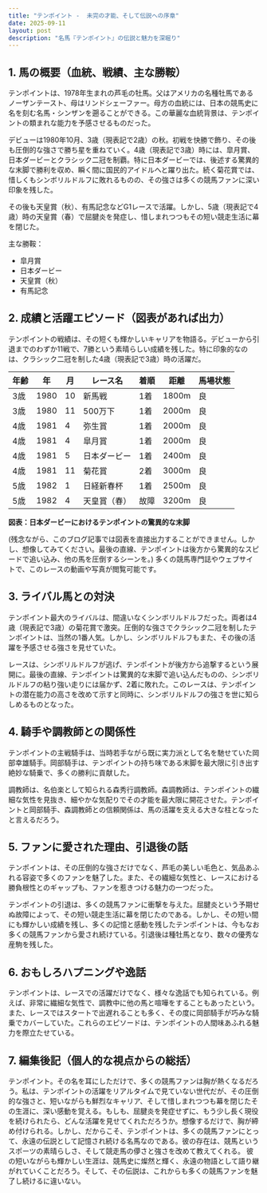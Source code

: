 ```yaml
---
title: "テンポイント -  未完の才能、そして伝説への序章"
date: 2025-09-11
layout: post
description: "名馬『テンポイント』の伝説と魅力を深堀り"
---
```


## 1. 馬の概要（血統、戦績、主な勝鞍）

テンポイントは、1978年生まれの芦毛の牡馬。父はアメリカの名種牡馬であるノーザンテースト、母はリンドシェーファー。母方の血統には、日本の競馬史に名を刻む名馬・シンザンを遡ることができる。この華麗な血統背景は、テンポイントの類まれな能力を予感させるものだった。

デビューは1980年10月、3歳（現表記で2歳）の秋。初戦を快勝で飾り、その後も圧倒的な強さで勝ち星を重ねていく。4歳（現表記で3歳）時には、皐月賞、日本ダービーとクラシック二冠を制覇。特に日本ダービーでは、後述する驚異的な末脚で勝利を収め、瞬く間に国民的アイドルへと躍り出た。続く菊花賞では、惜しくもシンボリルドルフに敗れるものの、その強さは多くの競馬ファンに深い印象を残した。

その後も天皇賞（秋）、有馬記念などG1レースで活躍。しかし、5歳（現表記で4歳）時の天皇賞（春）で屈腱炎を発症し、惜しまれつつもその短い競走生活に幕を閉じた。

主な勝鞍：

* 皐月賞
* 日本ダービー
* 天皇賞（秋）
* 有馬記念


## 2. 成績と活躍エピソード（図表があれば出力）

テンポイントの戦績は、その短くも輝かしいキャリアを物語る。デビューから引退までのわずか11戦で、7勝という素晴らしい成績を残した。特に印象的なのは、クラシック二冠を制した4歳（現表記で3歳）時の活躍だ。

| 年齢 | 年 | 月 | レース名 | 着順 | 距離 | 馬場状態 |
|---|---|---|---|---|---|---|
| 3歳 | 1980 | 10 | 新馬戦 | 1着 | 1800m | 良 |
| 3歳 | 1980 | 11 | 500万下 | 1着 | 2000m | 良 |
| 4歳 | 1981 | 4 | 弥生賞 | 1着 | 2000m | 良 |
| 4歳 | 1981 | 4 | 皐月賞 | 1着 | 2000m | 良 |
| 4歳 | 1981 | 5 | 日本ダービー | 1着 | 2400m | 良 |
| 4歳 | 1981 | 11 | 菊花賞 | 2着 | 3000m | 良 |
| 5歳 | 1982 | 1 | 日経新春杯 | 1着 | 2500m | 良 |
| 5歳 | 1982 | 4 | 天皇賞（春） | 故障 | 3200m | 良 |


**図表：日本ダービーにおけるテンポイントの驚異的な末脚**

(残念ながら、このブログ記事では図表を直接出力することができません。しかし、想像してみてください。最後の直線、テンポイントは後方から驚異的なスピードで追い込み、他の馬を圧倒するシーンを。)  多くの競馬専門誌やウェブサイトで、このレースの動画や写真が閲覧可能です。


## 3. ライバル馬との対決

テンポイント最大のライバルは、間違いなくシンボリルドルフだった。両者は4歳（現表記で3歳）の菊花賞で激突。圧倒的な強さでクラシック二冠を制したテンポイントは、当然の1番人気。しかし、シンボリルドルフもまた、その後の活躍を予感させる強さを見せていた。

レースは、シンボリルドルフが逃げ、テンポイントが後方から追撃するという展開に。最後の直線、テンポイントは驚異的な末脚で追い込んだものの、シンボリルドルフの粘り強い走りには届かず、2着に敗れた。このレースは、テンポイントの潜在能力の高さを改めて示すと同時に、シンボリルドルフの強さを世に知らしめるものとなった。


## 4. 騎手や調教師との関係性

テンポイントの主戦騎手は、当時若手ながら既に実力派として名を馳せていた岡部幸雄騎手。岡部騎手は、テンポイントの持ち味である末脚を最大限に引き出す絶妙な騎乗で、多くの勝利に貢献した。

調教師は、名伯楽として知られる森秀行調教師。森調教師は、テンポイントの繊細な気性を見抜き、細やかな気配りでその才能を最大限に開花させた。テンポイントと岡部騎手、森調教師との信頼関係は、馬の活躍を支える大きな柱となったと言えるだろう。


## 5. ファンに愛された理由、引退後の話

テンポイントは、その圧倒的な強さだけでなく、芦毛の美しい毛色と、気品あふれる容姿で多くのファンを魅了した。また、その繊細な気性と、レースにおける勝負根性とのギャップも、ファンを惹きつける魅力の一つだった。

テンポイントの引退は、多くの競馬ファンに衝撃を与えた。屈腱炎という予期せぬ故障によって、その短い競走生活に幕を閉じたのである。しかし、その短い間にも輝かしい成績を残し、多くの記憶と感動を残したテンポイントは、今もなお多くの競馬ファンから愛され続けている。引退後は種牡馬となり、数々の優秀な産駒を残した。


## 6. おもしろハプニングや逸話

テンポイントは、レースでの活躍だけでなく、様々な逸話でも知られている。例えば、非常に繊細な気性で、調教中に他の馬と喧嘩をすることもあったという。また、レースではスタートで出遅れることも多く、その度に岡部騎手が巧みな騎乗でカバーしていた。これらのエピソードは、テンポイントの人間味あふれる魅力を際立たせている。


## 7. 編集後記（個人的な視点からの総括）

テンポイント。その名を耳にしただけで、多くの競馬ファンは胸が熱くなるだろう。私は、テンポイントの活躍をリアルタイムで見ていない世代だが、その圧倒的な強さと、短いながらも鮮烈なキャリア、そして惜しまれつつも幕を閉じたその生涯に、深い感動を覚える。もしも、屈腱炎を発症せずに、もう少し長く現役を続けられたら、どんな活躍を見せてくれただろうか。想像するだけで、胸が締め付けられる。しかし、だからこそ、テンポイントは、多くの競馬ファンにとって、永遠の伝説として記憶され続ける名馬なのである。彼の存在は、競馬というスポーツの素晴らしさ、そして競走馬の儚さと強さを改めて教えてくれる。  彼の短いながらも輝かしい生涯は、競馬史に燦然と輝く、永遠の物語として語り継がれていくことだろう。そして、その伝説は、これからも多くの競馬ファンを魅了し続けるに違いない。
